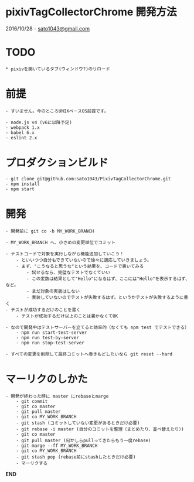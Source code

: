 pixivTagCollectorChrome 開発方法
================================

2016/10/28 - sato1043@gmail.com


# TODO

	* pixivを開いているタブ(ウィンドウ?)のリロード


# 前提

	- すいません。今のところUNIXベースOS前提です。

	- node.js v4 (v6に以降予定)
	- webpack 1.x
	- babel 6.x
	- eslint 2.x


# プロダクションビルド

	- git clone git@github.com:sato1043/PixivTagCollectorChrome.git
	- npm install
	- npm start


# 開発

	- 開発前に git co -b MY_WORK_BRANCH

	- MY_WORK_BRANCH へ、小さめの変更単位でコミット

	- テストコードで対象を実行しながら機能追加していこう！
		- といいつつ自分もできていないので徐々に適応していきましょう。
		- まず、"こうなると思うな"という結果を、コードで書いてみる
			- 試せるなら、完璧なテストでなくていい
			- この変数は結果として"Hello"になるはず、ここには"Hello"を表示するはず、など。
			- まだ対象の実装はしない
			- 実装していないのでテストが失敗するはず。というかテストが失敗するように書く
    - テストが成功するだけのことを書く
    	- テストが成功するだけ以上のことは書かなくてOK

	- なので開発中はテストサーバーを立てると効率的（なくても npm test でテストできる）
		- npm run start-test-server
		- npm run test-by-server
		- npm run stop-test-server

	- すべての変更を削除して最終コミットへ巻きもどしたいなら git reset --hard


# マーリクのしかた

	- 開発が終わった時に master にrebaseとmarge
		- git commit
		- git co master
		- git pull master
		- git co MY_WORK_BRANCH
		- git stash (コミットしていない変更があるときだけ必要)
		- git rebase -i master (自分のコミットを整理（まとめたり、並べ替えたり）)
		- git co master
		- git pull master (何かしらpullってきたらもう一度rebase)
		- git marge --ff MY_WORK_BRANCH
		- git co MY_WORK_BRANCH
		- git stash pop (rebase前にstashしたときだけ必要)
		- マーリクする


__END__
